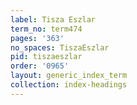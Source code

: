 ```yaml
---
label: Tisza Eszlar
term_no: term474
pages: '363'
no_spaces: TiszaEszlar
pid: tiszaeszlar
order: '0965'
layout: generic_index_term
collection: index-headings
---
```

